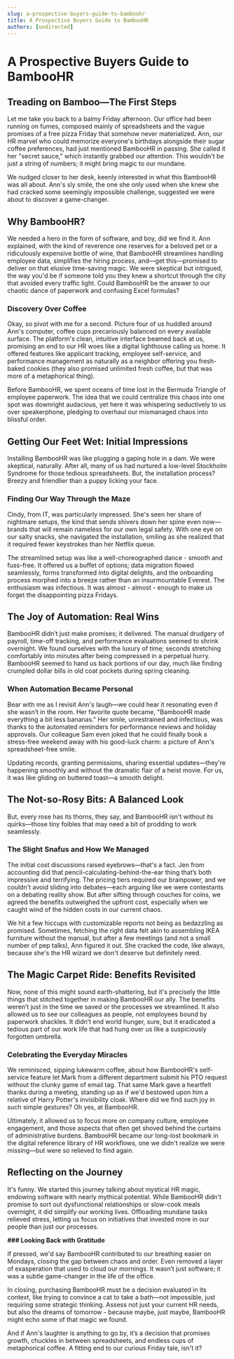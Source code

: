 ```yaml
---
slug: a-prospective-buyers-guide-to-bamboohr
title: A Prospective Buyers Guide to BambooHR
authors: [undirected]
---
```



# A Prospective Buyers Guide to BambooHR

## Treading on Bamboo—The First Steps

Let me take you back to a balmy Friday afternoon. Our office had been running on fumes, composed mainly of spreadsheets and the vague promises of a free pizza Friday that somehow never materialized. Ann, our HR marvel who could memorize everyone's birthdays alongside their sugar coffee preferences, had just mentioned BambooHR in passing. She called it her "secret sauce," which instantly grabbed our attention. This wouldn't be just a string of numbers; it might bring magic to our mundane.

We nudged closer to her desk, keenly interested in what this BambooHR was all about. Ann's sly smile, the one she only used when she knew she had cracked some seemingly impossible challenge, suggested we were about to discover a game-changer.

## Why BambooHR?

We needed a hero in the form of software, and boy, did we find it. Ann explained, with the kind of reverence one reserves for a beloved pet or a ridiculously expensive bottle of wine, that BambooHR streamlines handling employee data, simplifies the hiring process, and—get this—promised to deliver on that elusive time-saving magic. We were skeptical but intrigued, the way you'd be if someone told you they knew a shortcut through the city that avoided every traffic light. Could BambooHR be the answer to our chaotic dance of paperwork and confusing Excel formulas?

### Discovery Over Coffee

Okay, so pivot with me for a second. Picture four of us huddled around Ann's computer, coffee cups precariously balanced on every available surface. The platform's clean, intuitive interface beamed back at us, promising an end to our HR woes like a digital lighthouse calling us home. It offered features like applicant tracking, employee self-service, and performance management as naturally as a neighbor offering you fresh-baked cookies (they also promised unlimited fresh coffee, but that was more of a metaphorical thing).

Before BambooHR, we spent oceans of time lost in the Bermuda Triangle of employee paperwork. The idea that we could centralize this chaos into one spot was downright audacious, yet here it was whispering seductively to us over speakerphone, pledging to overhaul our mismanaged chaos into blissful order.

## Getting Our Feet Wet: Initial Impressions

Installing BambooHR was like plugging a gaping hole in a dam. We were skeptical, naturally. After all, many of us had nurtured a low-level Stockholm Syndrome for those tedious spreadsheets. But, the installation process? Breezy and friendlier than a puppy licking your face.

### Finding Our Way Through the Maze

Cindy, from IT, was particularly impressed. She's seen her share of nightmare setups, the kind that sends shivers down her spine even now—brands that will remain nameless for our own legal safety. With one eye on our salty snacks, she navigated the installation, smiling as she realized that it required fewer keystrokes than her Netflix queue.

The streamlined setup was like a well-choreographed dance - smooth and fuss-free. It offered us a buffet of options; data migration flowed seamlessly, forms transformed into digital delights, and the onboarding process morphed into a breeze rather than an insurmountable Everest. The enthusiasm was infectious. It was almost - almost - enough to make us forget the disappointing pizza Fridays.

## The Joy of Automation: Real Wins 

BambooHR didn’t just make promises; it delivered. The manual drudgery of payroll, time-off tracking, and performance evaluations seemed to shrink overnight. We found ourselves with the luxury of time; seconds stretching comfortably into minutes after being compressed in a perpetual hurry. BambooHR seemed to hand us back portions of our day, much like finding crumpled dollar bills in old coat pockets during spring cleaning.

### When Automation Became Personal

Bear with me as I revisit Ann's laugh—we could hear it resonating even if she wasn’t in the room. Her favorite quote became, "BambooHR made everything a bit less bananas." Her smile, unrestrained and infectious, was thanks to the automated reminders for performance reviews and holiday approvals. Our colleague Sam even joked that he could finally book a stress-free weekend away with his good-luck charm: a picture of Ann's spreadsheet-free smile.

Updating records, granting permissions, sharing essential updates—they're happening smoothly and without the dramatic flair of a heist movie. For us, it was like gliding on buttered toast—a smooth delight.

## The Not-so-Rosy Bits: A Balanced Look

But, every rose has its thorns, they say, and BambooHR isn't without its quirks—those tiny foibles that may need a bit of prodding to work seamlessly. 

### The Slight Snafus and How We Managed

The initial cost discussions raised eyebrows—that's a fact. Jen from accounting did that pencil-calculating-behind-the-ear thing that’s both impressive and terrifying. The pricing tiers required our brainpower, and we couldn't avoid sliding into debates—each arguing like we were contestants on a debating reality show. But after sifting through couches for coins, we agreed the benefits outweighed the upfront cost, especially when we caught wind of the hidden costs in our current chaos.

We hit a few hiccups with customizable reports not being as bedazzling as promised. Sometimes, fetching the right data felt akin to assembling IKEA furniture without the manual, but after a few meetings (and not a small number of pep talks), Ann figured it out. She cracked the code, like always, because she's the HR wizard we don't deserve but definitely need.

## The Magic Carpet Ride: Benefits Revisited

Now, none of this might sound earth-shattering, but it's precisely the little things that stitched together in making BambooHR our ally. The benefits weren’t just in the time we saved or the processes we streamlined. It also allowed us to see our colleagues as people, not employees bound by paperwork shackles. It didn’t end world hunger, sure, but it eradicated a tedious part of our work life that had hung over us like a suspiciously forgotten umbrella.

### Celebrating the Everyday Miracles

We reminisced, sipping lukewarm coffee, about how BambooHR's self-service feature let Mark from a different department submit his PTO request without the clunky game of email tag. That same Mark gave a heartfelt thanks during a meeting, standing up as if we'd bestowed upon him a relative of Harry Potter's invisibility cloak. Where did we find such joy in such simple gestures? Oh yes, at BambooHR.

Ultimately, it allowed us to focus more on company culture, employee engagement, and those aspects that often get shoved behind the curtains of administrative burdens. BambooHR became our long-lost bookmark in the digital reference library of HR workflows, one we didn't realize we were missing—but were so relieved to find again.

## Reflecting on the Journey

It's funny. We started this journey talking about mystical HR magic, endowing software with nearly mythical potential. While BambooHR didn't promise to sort out dysfunctional relationships or slow-cook meals overnight, it did simplify our working lives. Offloading mundane tasks relieved stress, letting us focus on initiatives that invested more in our people than just our processes.

**### Looking Back with Gratitude**

If pressed, we'd say BambooHR contributed to our breathing easier on Mondays, closing the gap between chaos and order. Even removed a layer of exasperation that used to cloud our mornings. It wasn’t just software; it was a subtle game-changer in the life of the office.

In closing, purchasing BambooHR must be a decision evaluated in its context, like trying to convince a cat to take a bath—not impossible, just requiring some strategic thinking. Assess not just your current HR needs, but also the dreams of tomorrow - because maybe, just maybe, BambooHR might echo some of that magic we found.

And if Ann's laughter is anything to go by, it’s a decision that promises growth, chuckles in between spreadsheets, and endless cups of metaphorical coffee. A fitting end to our curious Friday tale, isn't it?